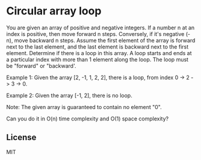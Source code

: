 # Circular array loop

You are given an array of positive and negative integers. If a number n at an index is positive, then move forward n steps. Conversely, if it's negative (-n), move backward n steps. Assume the first element of the array is forward next to the last element, and the last element is backward next to the first element. Determine if there is a loop in this array. A loop starts and ends at a particular index with more than 1 element along the loop. The loop must be "forward" or "backward'.

Example 1: Given the array [2, -1, 1, 2, 2], there is a loop, from index 0 -> 2 -> 3 -> 0.

Example 2: Given the array [-1, 2], there is no loop.

Note: The given array is guaranteed to contain no element "0".

Can you do it in O(n) time complexity and O(1) space complexity?

License
----
MIT
